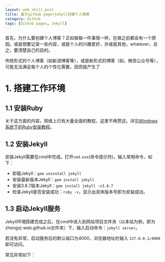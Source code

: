 ```yaml
---
layout: web_skill_post
title: 基于github page+jekyll创建个人博客
category: Github
tags: [Github pages, Jekyll]
---
```


首先，为什么要创建个人博客？正如做每一件事情一样，在做之前都会有一个原因。或是想要记录一些内容，或是个人的兴趣爱好，亦或是其他，whatever，总之，要清楚自己的目的。

传统形式的个人博客（如新浪博客等），或是新形式的博客（如，微信公众号等），可能无法满足每个人的个性化需要。因而就产生了


# 1. 搭建工作环境

## 1.1 安装Ruby

关于这方面的内容，网络上已有大量全面的教程，这里不再赘述。详见[Windows系统下的Ruby安装教程](https://www.runoob.com/ruby/ruby-installation-windows.html)。

## 1.2 安装Jekyll

安装Jekyll需要在cmd中完成。打开`cmd.exe`(命令提示符)，输入常用命令，如下：

   - 卸载Jekyll：`gem uninstall jekyll`
   - 安装最新版本Jekyll：`gem install jekyll`
   - 安装3.8.7版本Jekyll：`gem install jekyll -v3.8.7`
   - 检查Jekyll是否安装成功：`ruby -v`，显示出具体版本号即为安装成功。

## 1.3 启动Jekyll服务

Jekyll环境搭建完成之后，在cmd中进入到网站项目文件夹（以本站为例，即为zhengzj-web.github.io文件夹）下，输入启动命令：`jekyll server`。

若没有异常，启动服务后的默认端口为4000，浏览器地址栏输入 `127.0.0.1/4000` 即可访问。

常见异常如下：
